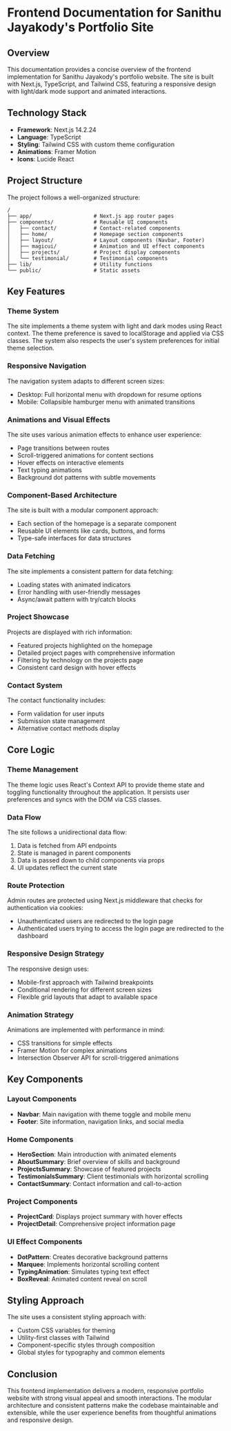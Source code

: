 # Frontend Documentation for Sanithu Jayakody's Portfolio Site

## Overview

This documentation provides a concise overview of the frontend implementation for Sanithu Jayakody's portfolio website. The site is built with Next.js, TypeScript, and Tailwind CSS, featuring a responsive design with light/dark mode support and animated interactions.

## Technology Stack

- **Framework**: Next.js 14.2.24
- **Language**: TypeScript
- **Styling**: Tailwind CSS with custom theme configuration
- **Animations**: Framer Motion
- **Icons**: Lucide React

## Project Structure

The project follows a well-organized structure:

```
/
├── app/                    # Next.js app router pages
├── components/             # Reusable UI components
│   ├── contact/            # Contact-related components
│   ├── home/               # Homepage section components
│   ├── layout/             # Layout components (Navbar, Footer)
│   ├── magicui/            # Animation and UI effect components
│   ├── projects/           # Project display components
│   └── testimonial/        # Testimonial components
├── lib/                    # Utility functions
└── public/                 # Static assets
```

## Key Features

### Theme System

The site implements a theme system with light and dark modes using React context. The theme preference is saved to localStorage and applied via CSS classes. The system also respects the user's system preferences for initial theme selection.

### Responsive Navigation

The navigation system adapts to different screen sizes:
- Desktop: Full horizontal menu with dropdown for resume options
- Mobile: Collapsible hamburger menu with animated transitions

### Animations and Visual Effects

The site uses various animation effects to enhance user experience:
- Page transitions between routes
- Scroll-triggered animations for content sections
- Hover effects on interactive elements
- Text typing animations
- Background dot patterns with subtle movements

### Component-Based Architecture

The site is built with a modular component approach:
- Each section of the homepage is a separate component
- Reusable UI elements like cards, buttons, and forms
- Type-safe interfaces for data structures

### Data Fetching

The site implements a consistent pattern for data fetching:
- Loading states with animated indicators
- Error handling with user-friendly messages
- Async/await pattern with try/catch blocks

### Project Showcase

Projects are displayed with rich information:
- Featured projects highlighted on the homepage
- Detailed project pages with comprehensive information
- Filtering by technology on the projects page
- Consistent card design with hover effects

### Contact System

The contact functionality includes:
- Form validation for user inputs
- Submission state management
- Alternative contact methods display

## Core Logic

### Theme Management

The theme logic uses React's Context API to provide theme state and toggling functionality throughout the application. It persists user preferences and syncs with the DOM via CSS classes.

### Data Flow

The site follows a unidirectional data flow:
1. Data is fetched from API endpoints
2. State is managed in parent components
3. Data is passed down to child components via props
4. UI updates reflect the current state

### Route Protection

Admin routes are protected using Next.js middleware that checks for authentication via cookies:
- Unauthenticated users are redirected to the login page
- Authenticated users trying to access the login page are redirected to the dashboard

### Responsive Design Strategy

The responsive design uses:
- Mobile-first approach with Tailwind breakpoints
- Conditional rendering for different screen sizes
- Flexible grid layouts that adapt to available space

### Animation Strategy

Animations are implemented with performance in mind:
- CSS transitions for simple effects
- Framer Motion for complex animations
- Intersection Observer API for scroll-triggered animations

## Key Components

### Layout Components
- **Navbar**: Main navigation with theme toggle and mobile menu
- **Footer**: Site information, navigation links, and social media

### Home Components
- **HeroSection**: Main introduction with animated elements
- **AboutSummary**: Brief overview of skills and background
- **ProjectsSummary**: Showcase of featured projects
- **TestimonialsSummary**: Client testimonials with horizontal scrolling
- **ContactSummary**: Contact information and call-to-action

### Project Components
- **ProjectCard**: Displays project summary with hover effects
- **ProjectDetail**: Comprehensive project information page

### UI Effect Components
- **DotPattern**: Creates decorative background patterns
- **Marquee**: Implements horizontal scrolling content
- **TypingAnimation**: Simulates typing text effect
- **BoxReveal**: Animated content reveal on scroll

## Styling Approach

The site uses a consistent styling approach with:
- Custom CSS variables for theming
- Utility-first classes with Tailwind
- Component-specific styles through composition
- Global styles for typography and common elements

## Conclusion

This frontend implementation delivers a modern, responsive portfolio website with strong visual appeal and smooth interactions. The modular architecture and consistent patterns make the codebase maintainable and extensible, while the user experience benefits from thoughtful animations and responsive design.
